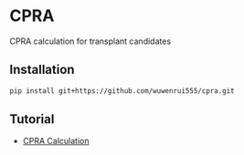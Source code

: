 # CPRA

CPRA calculation for transplant candidates

## Installation

```sh
pip install git+https://github.com/wuwenrui555/cpra.git
```

## Tutorial

- [CPRA Calculation](./notebook/cpra_calculation.ipynb)
